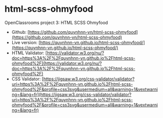 # html-scss-ohmyfood

OpenClassrooms project 3: HTML SCSS Ohmyfood

- Github: [https://github.com/quynhnn-vn/html-scss-ohmyfood](https://github.com/quynhnn-vn/html-scss-ohmyfood)
- Live version: [https://quynhnn-vn.github.io/html-scss-ohmyfood/](https://quynhnn-vn.github.io/html-scss-ohmyfood/)
- HTML Validator: [https://validator.w3.org/nu/?doc=https%3A%2F%2Fquynhnn-vn.github.io%2Fhtml-scss-ohmyfood%2F](https://validator.w3.org/nu/?doc=https%3A%2F%2Fquynhnn-vn.github.io%2Fhtml-scss-ohmyfood%2F)
- CSS Validator: [https://jigsaw.w3.org/css-validator/validator?uri=https%3A%2F%2Fquynhnn-vn.github.io%2Fhtml-scss-ohmyfood%2F&profile=css3svg&usermedium=all&warning=1&vextwarning=&lang=fr](https://jigsaw.w3.org/css-validator/validator?uri=https%3A%2F%2Fquynhnn-vn.github.io%2Fhtml-scss-ohmyfood%2F&profile=css3svg&usermedium=all&warning=1&vextwarning=&lang=fr)
